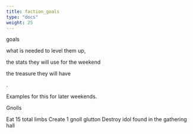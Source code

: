 ```yaml
---
title: faction_goals
type: "docs"
weight: 25
---
```


 goals

what is needed to level them up, 

the stats they will use for the weekend

the treasure they will have

.

Examples for this for later weekends.

Gnolls

Eat 15 total limbs
Create 1 gnoll glutton
Destroy idol found in the gathering hall